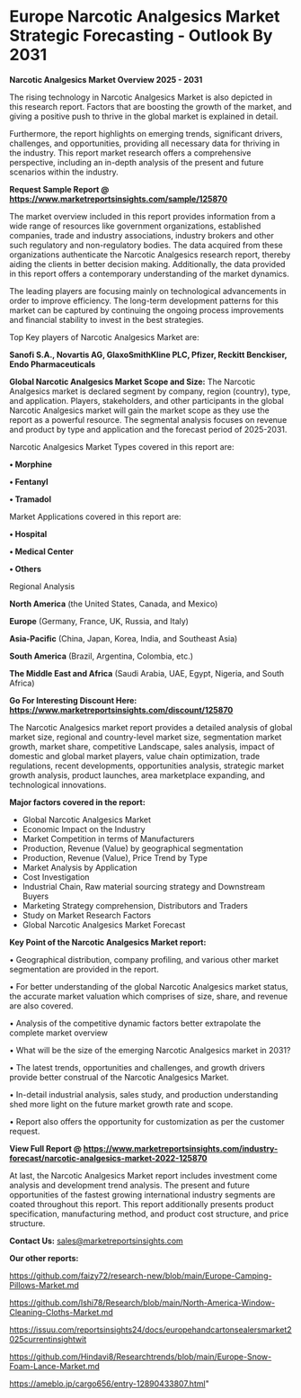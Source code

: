 # Europe Narcotic Analgesics Market Strategic Forecasting - Outlook By 2031

<Strong> Narcotic Analgesics Market Overview 2025 - 2031</strong>

The rising technology in Narcotic Analgesics Market is also depicted in this research report. Factors that are boosting the growth of the market, and giving a positive push to thrive in the global market is explained in detail.

Furthermore, the report highlights on emerging trends, significant drivers, challenges, and opportunities, providing all necessary data for thriving in the industry. This report market research offers a comprehensive perspective, including an in-depth analysis of the present and future scenarios within the industry.

<strong>Request Sample Report @ <a href=https://www.marketreportsinsights.com/sample/125870>https://www.marketreportsinsights.com/sample/125870</a></strong>

The market overview included in this report provides information from a wide range of resources like government organizations, established companies, trade and industry associations, industry brokers and other such regulatory and non-regulatory bodies. The data acquired from these organizations authenticate the Narcotic Analgesics research report, thereby aiding the clients in better decision making. Additionally, the data provided in this report offers a contemporary understanding of the market dynamics.

The leading players are focusing mainly on technological advancements in order to improve efficiency. The long-term development patterns for this market can be captured by continuing the ongoing process improvements and financial stability to invest in the best strategies.

Top Key players of Narcotic Analgesics Market are:

<strong>Sanofi S.A., Novartis AG, GlaxoSmithKline PLC, Pfizer, Reckitt Benckiser, Endo Pharmaceuticals</strong>

<strong><b>Global Narcotic Analgesics Market Scope and Size:</b></strong>
The Narcotic Analgesics market is declared segment by company, region (country), type, and application. Players, stakeholders, and other participants in the global Narcotic Analgesics market will gain the market scope as they use the report as a powerful resource. The segmental analysis focuses on revenue and product by type and application and the forecast period of 2025-2031.

Narcotic Analgesics Market Types covered in this report are:

<strong>• Morphine

• Fentanyl

• Tramadol</strong>

Market Applications covered in this report are:

<strong>• Hospital

• Medical Center

• Others</strong> 

Regional Analysis

<strong>North America</strong> (the United States, Canada, and Mexico)

<strong>Europe</strong> (Germany, France, UK, Russia, and Italy)

<strong>Asia-Pacific</strong> (China, Japan, Korea, India, and Southeast Asia)

<strong>South America</strong> (Brazil, Argentina, Colombia, etc.)

<strong>The Middle East and Africa</strong> (Saudi Arabia, UAE, Egypt, Nigeria, and South Africa)

<strong>Go For Interesting Discount Here: <a href=https://www.marketreportsinsights.com/discount/125870>https://www.marketreportsinsights.com/discount/125870</a></strong>

The Narcotic Analgesics market report provides a detailed analysis of global market size, regional and country-level market size, segmentation market growth, market share, competitive Landscape, sales analysis, impact of domestic and global market players, value chain optimization, trade regulations, recent developments, opportunities analysis, strategic market growth analysis, product launches, area marketplace expanding, and technological innovations.

<strong><b>Major factors covered in the report:</b></strong>
<ul>
  <li>Global Narcotic Analgesics Market </li>
  <li>Economic Impact on the Industry</li>
  <li>Market Competition in terms of Manufacturers</li>
  <li>Production, Revenue (Value) by geographical segmentation</li>
  <li>Production, Revenue (Value), Price Trend by Type</li>
  <li>Market Analysis by Application</li>
  <li>Cost Investigation</li>
  <li>Industrial Chain, Raw material sourcing strategy and Downstream Buyers</li>
  <li>Marketing Strategy comprehension, Distributors and Traders</li>
  <li>Study on Market Research Factors</li>
  <li>Global Narcotic Analgesics Market Forecast</li>
</ul>

<strong><b>Key Point of the Narcotic Analgesics Market report:</b></strong>

• Geographical distribution, company profiling, and various other market segmentation are provided in the report.

• For better understanding of the global Narcotic Analgesics market status, the accurate market valuation which comprises of size, share, and revenue are also covered.

• Analysis of the competitive dynamic factors better extrapolate the complete market overview

• What will be the size of the emerging Narcotic Analgesics market in 2031?

• The latest trends, opportunities and challenges, and growth drivers provide better construal of the Narcotic Analgesics Market.

• In-detail industrial analysis, sales study, and production understanding shed more light on the future market growth rate and scope.

• Report also offers the opportunity for customization as per the customer request.

<strong><b>View Full Report @ <a href=https://www.marketreportsinsights.com/industry-forecast/narcotic-analgesics-market-2022-125870>https://www.marketreportsinsights.com/industry-forecast/narcotic-analgesics-market-2022-125870</a></b></strong>


At last, the Narcotic Analgesics Market report includes investment come analysis and development trend analysis. The present and future opportunities of the fastest growing international industry segments are coated throughout this report. This report additionally presents product specification, manufacturing method, and product cost structure, and price structure.

<strong>Contact Us:</strong>
sales@marketreportsinsights.com

<strong>Our other reports:</strong>

<a href=https://github.com/faizy72/research-new/blob/main/Europe-Camping-Pillows-Market.md>https://github.com/faizy72/research-new/blob/main/Europe-Camping-Pillows-Market.md</a>

<a href=https://github.com/Ishi78/Research/blob/main/North-America-Window-Cleaning-Cloths-Market.md>https://github.com/Ishi78/Research/blob/main/North-America-Window-Cleaning-Cloths-Market.md</a>

<a href=https://issuu.com/reportsinsights24/docs/europehandcartonsealersmarket2025currentinsightwit>https://issuu.com/reportsinsights24/docs/europehandcartonsealersmarket2025currentinsightwit</a>

<a href=https://github.com/Hindavi8/Researchtrends/blob/main/Europe-Snow-Foam-Lance-Market.md>https://github.com/Hindavi8/Researchtrends/blob/main/Europe-Snow-Foam-Lance-Market.md</a>

<a href=https://ameblo.jp/cargo656/entry-12890433807.html>https://ameblo.jp/cargo656/entry-12890433807.html</a>"
